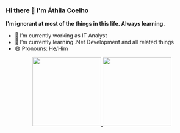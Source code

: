 ### Hi there 👋 I'm Áthila Coelho<br>
<b>I'm ignorant at most of the things in this life. Always learning.</b>
<br>

- 🔭 I’m currently working as IT Analyst
- 🌱 I’m currently learning .Net Development and all related things
- 😄 Pronouns: He/Him

<div align="center">
  <a href="https://github.com/athilacoelho">
  <img height="180em" src="https://github-readme-stats.vercel.app/api?username=athilacoelho&show_icons=true&theme=dracula&include_all_commits=true&count_private=true"/>
  <img height="180em" src="https://github-readme-stats.vercel.app/api/top-langs/?username=athilacoelho&layout=compact&langs_count=7&theme=dracula"/>
</div>  
  

